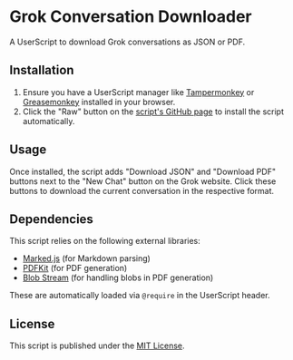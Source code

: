 # Grok Conversation Downloader

A UserScript to download Grok conversations as JSON or PDF.

## Installation

1. Ensure you have a UserScript manager like [Tampermonkey](https://www.tampermonkey.net/) or [Greasemonkey](https://www.greasespot.net/) installed in your browser.
2. Click the "Raw" button on the [script's GitHub page](https://github.com/GeoAnima/Grok-Conversation-Downloader/raw/main/grok-conversation-downloader.user.js) to install the script automatically.

## Usage

Once installed, the script adds "Download JSON" and "Download PDF" buttons next to the "New Chat" button on the Grok website. Click these buttons to download the current conversation in the respective format.

## Dependencies

This script relies on the following external libraries:
- [Marked.js](https://cdn.jsdelivr.net/npm/marked@4.0.0/lib/marked.min.js) (for Markdown parsing)
- [PDFKit](https://cdn.jsdelivr.net/npm/pdfkit@0.16.0/js/pdfkit.standalone.js) (for PDF generation)
- [Blob Stream](https://cdn.jsdelivr.net/npm/blob-stream@0.1.3/.js) (for handling blobs in PDF generation)

These are automatically loaded via `@require` in the UserScript header.

## License

This script is published under the [MIT License](LICENSE).
